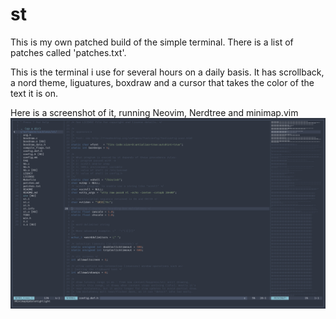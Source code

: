# st

This is my own patched build of the simple terminal.
There is a list of patches called 'patches.txt'.

This is the terminal i use for several hours on a daily basis.
It has scrollback, a nord theme, liguatures, boxdraw and a cursor that takes the color of the text it is on.

Here is a screenshot of it, running Neovim, Nerdtree and minimap.vim
![My bould of st](screenshot.png)
